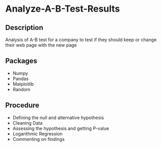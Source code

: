 # Analyze-A-B-Test-Results
## Description
Analysis of A-B test for a company to test if they should keep or change their web page with the new page
## Packages 
- Numpy
- Pandas
- Matplotlib
- Random
## Procedure
- Defining the null and alternative hypothesis
- Cleaning Data
- Assessing the hypothesis and getting P-value
- Logarithmic Regression
- Commenting on findings

